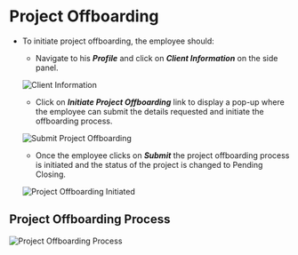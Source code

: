 Project Offboarding
=========
  
- To initiate project offboarding, the employee should: 
    - Navigate to his _**Profile**_ and click on _**Client Information**_ on the side panel.

    ![Client Information](../../images/offboarding/client_information.png)

    - Click on _**Initiate Project Offboarding**_ link to display a pop-up where the employee can submit the details requested and initiate the offboarding process.

    ![Submit Project Offboarding](../../images/offboarding/submit_project_offboarding.png)

    - Once the employee clicks on _**Submit**_ the project offboarding process is initiated and the status of the project is changed to Pending Closing.

    ![Project Offboarding Initiated](../../images/offboarding/project_offboarding_initiated.png)

Project Offboarding Process
-----
![Project Offboarding Process](../../images/offboarding/project_offboarding_process.png "Project Offboarding Process")
